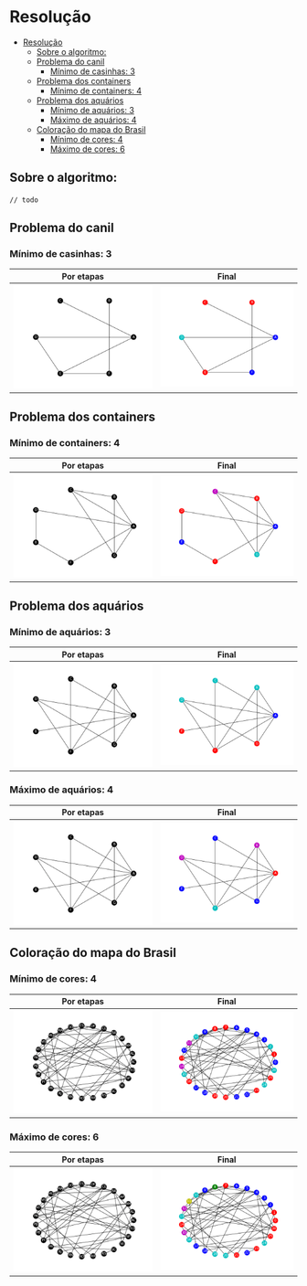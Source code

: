 # Resolução


- [Resolução](#resolução)
  - [Sobre o algoritmo:](#sobre-o-algoritmo)
  - [Problema do canil <a name = "cachorros"></a>](#problema-do-canil-)
    - [Mínimo de casinhas: 3](#mínimo-de-casinhas-3)
  - [Problema dos containers <a name = "containers"></a>](#problema-dos-containers-)
    - [Mínimo de containers: 4](#mínimo-de-containers-4)
  - [Problema dos aquários <a name = "peixes"></a>](#problema-dos-aquários-)
    - [Mínimo de aquários: 3](#mínimo-de-aquários-3)
    - [Máximo de aquários: 4](#máximo-de-aquários-4)
  - [Coloração do mapa do Brasil <a name = "brasil"></a>](#coloração-do-mapa-do-brasil-)
    - [Mínimo de cores: 4](#mínimo-de-cores-4)
    - [Máximo de cores: 6](#máximo-de-cores-6)

## Sobre o algoritmo:
```
// todo
```
## Problema do canil <a name = "cachorros"></a>

### Mínimo de casinhas: 3
|                   Por etapas                    |               Final                |
| :---------------------------------------------: | :--------------------------------: |
| ![](Cachorros/animacao_coloracao_Cachorros.gif) | ![](Cachorros/grafo_Cachorros.png) |

## Problema dos containers <a name = "containers"></a>

### Mínimo de containers: 4
|                    Por etapas                     |                Final                 |
| :-----------------------------------------------: | :----------------------------------: |
| ![](Containers/animacao_coloracao_Containers.gif) | ![](Containers/grafo_containers.png) |

## Problema dos aquários <a name = "peixes"></a>

### Mínimo de aquários: 3
|                     Por etapas                      |                 Final                  |
| :-------------------------------------------------: | :------------------------------------: |
| ![](Peixes/animacao_coloracao_peixes_min_cores.gif) | ![](Peixes/grafo_min_cores_peixes.png) |

### Máximo de aquários: 4
|                     Por etapas                      |                 Final                  |
| :-------------------------------------------------: | :------------------------------------: |
| ![](Peixes/animacao_coloracao_peixes_max_cores.gif) | ![](Peixes/grafo_max_cores_peixes.png)|

## Coloração do mapa do Brasil <a name = "brasil"></a>

### Mínimo de cores: 4
|                      Por etapas                      |                  Final                  |
| :--------------------------------------------------: | :-------------------------------------: |
| ![](Brasil/animacao_coloracao_Brasil_min_cores.gif) | ![](Brasil/grafo_min_cores_brasil.png) |

### Máximo de cores: 6
|                      Por etapas                      |                  Final                  |
| :--------------------------------------------------: | :-------------------------------------: |
| ![](Brasil/animacao_coloracao_brasil_max_cores.gif) | ![](Brasil/grafo_max_cores_brasil.png) |



